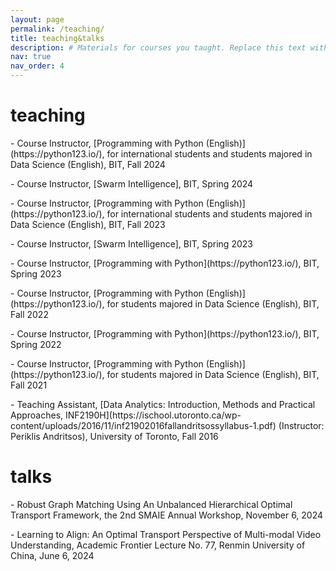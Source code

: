 ```yaml
---
layout: page
permalink: /teaching/
title: teaching&talks
description: # Materials for courses you taught. Replace this text with your description.
nav: true
nav_order: 4
---
```


<div class="publications">
<h1 id="teaching">teaching</h1>
<!-- Here is a list of courses that I have been involved in: -->


<p>- Course Instructor, [Programming with Python (English)](https://python123.io/), for international students and students majored in Data Science (English), BIT, Fall 2024</p>

<p>- Course Instructor, [Swarm Intelligence], BIT, Spring 2024</p>

<p>- Course Instructor, [Programming with Python (English)](https://python123.io/), for international students and students majored in Data Science (English), BIT, Fall 2023</p>

<p>- Course Instructor, [Swarm Intelligence], BIT, Spring 2023</p>

<p>- Course Instructor, [Programming with Python](https://python123.io/), BIT, Spring 2023</p>

<p>- Course Instructor, [Programming with Python (English)](https://python123.io/), for students majored in Data Science (English), BIT, Fall 2022</p>

<p>- Course Instructor, [Programming with Python](https://python123.io/), BIT, Spring 2022</p>

<p>- Course Instructor, [Programming with Python (English)](https://python123.io/), for students majored in Data Science (English), BIT, Fall 2021</p>

<p>- Teaching Assistant, [Data Analytics: Introduction, Methods and Practical Approaches, INF2190H](https://ischool.utoronto.ca/wp-content/uploads/2016/11/inf21902016fallandritsossyllabus-1.pdf) (Instructor: Periklis Andritsos), University of Toronto, Fall 2016</p>

<!-- For now, this page is assumed to be a static description of your courses. You can convert it to a collection similar to `_projects/` so that you can have a dedicated page for each course. Organize your courses by years, topics, or universities, however you like! -->

<h1 id="talks">talks</h1>

<p>- Robust Graph Matching Using An Unbalanced Hierarchical Optimal Transport Framework, the 2nd SMAIE Annual Workshop, November 6, 2024</p>

<p>- Learning to Align: An Optimal Transport Perspective of Multi-modal Video Understanding, Academic Frontier Lecture No. 77, Renmin University of China, June 6, 2024</p>

